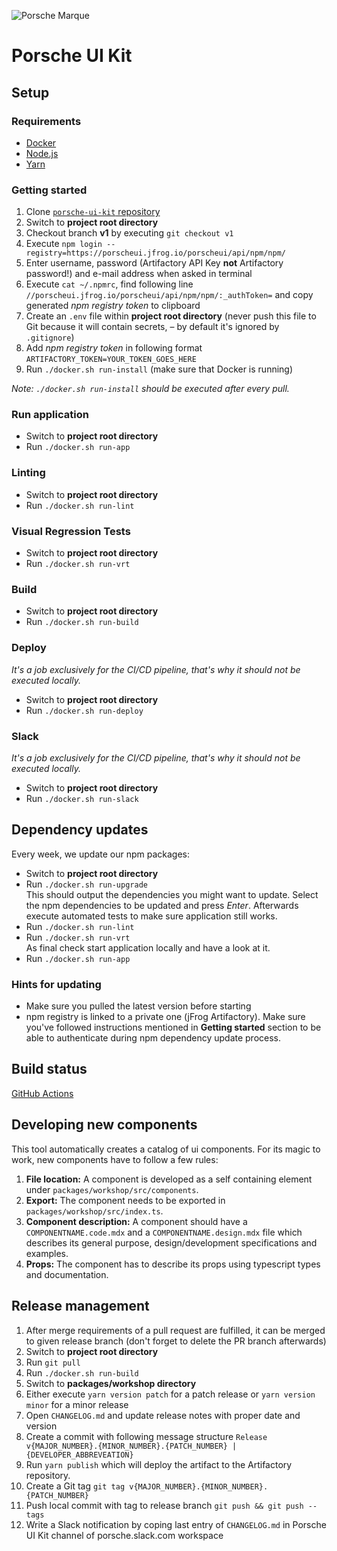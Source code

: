 ![Porsche Marque](https://upload.wikimedia.org/wikipedia/de/thumb/7/70/Porsche_Logo.svg/258px-Porsche_Logo.svg.png)

# Porsche UI Kit

## Setup

### Requirements
* [Docker](https://www.docker.com)
* [Node.js](https://nodejs.org)
* [Yarn](https://yarnpkg.com)

### Getting started
1. Clone [`porsche-ui-kit` repository](https://github.com/porscheui/porsche-ui-kit)
1. Switch to __project root directory__
1. Checkout branch __v1__ by executing `git checkout v1`
1. Execute `npm login --registry=https://porscheui.jfrog.io/porscheui/api/npm/npm/`
1. Enter username, password (Artifactory API Key __not__ Artifactory password!) and e-mail address when asked in terminal
1. Execute `cat ~/.npmrc`, find following line `//porscheui.jfrog.io/porscheui/api/npm/npm/:_authToken=` and copy generated _npm registry token_ to clipboard
1. Create an `.env` file within __project root directory__ (never push this file to Git because it will contain secrets, – by default it's ignored by `.gitignore`)
1. Add _npm registry token_ in following format `ARTIFACTORY_TOKEN=YOUR_TOKEN_GOES_HERE` 
1. Run `./docker.sh run-install` (make sure that Docker is running)

*Note: `./docker.sh run-install` should be executed after every pull.*

### Run application
* Switch to __project root directory__
* Run `./docker.sh run-app`

### Linting
* Switch to __project root directory__
* Run `./docker.sh run-lint`

### Visual Regression Tests
* Switch to __project root directory__
* Run `./docker.sh run-vrt`

### Build
* Switch to __project root directory__
* Run `./docker.sh run-build`

### Deploy
_It's a job exclusively for the CI/CD pipeline, that's why it should not be executed locally._
* Switch to __project root directory__
* Run `./docker.sh run-deploy`

### Slack
_It's a job exclusively for the CI/CD pipeline, that's why it should not be executed locally._
* Switch to __project root directory__
* Run `./docker.sh run-slack`

## Dependency updates
Every week, we update our npm packages:

* Switch to __project root directory__
* Run `./docker.sh run-upgrade`  
This should output the dependencies you might want to update. Select the npm dependencies to be updated and press
_Enter_. Afterwards execute automated tests to make sure application still works.
* Run `./docker.sh run-lint`
* Run `./docker.sh run-vrt`  
As final check start application locally and have a look at it.
* Run `./docker.sh run-app`

### Hints for updating
* Make sure you pulled the latest version before starting
* npm registry is linked to a private one (jFrog Artifactory). Make sure you've followed instructions mentioned in
__Getting started__ section to be able to authenticate during npm dependency update process.


## Build status

[GitHub Actions](https://github.com/porscheui/porsche-ui-kit/actions)


## Developing new components

This tool automatically creates a catalog of ui components. For its magic to work, new components have to follow a few rules:

1. **File location:** A component is developed as a self containing element under `packages/workshop/src/components`.
1. **Export:** The component needs to be exported in `packages/workshop/src/index.ts`.
1. **Component description:** A component should have a `COMPONENTNAME.code.mdx` and a `COMPONENTNAME.design.mdx` file which describes its general purpose, design/development specifications and examples.
1. **Props:** The component has to describe its props using typescript types and documentation.


## Release management

1. After merge requirements of a pull request are fulfilled, it can be merged to given release branch (don't forget to delete the PR branch afterwards)
1. Switch to __project root directory__
1. Run `git pull`
1. Run `./docker.sh run-build`
1. Switch to __packages/workshop directory__
1. Either execute `yarn version patch` for a patch release or `yarn version minor` for a minor release
1. Open `CHANGELOG.md` and update release notes with proper date and version
1. Create a commit with following message structure `Release v{MAJOR_NUMBER}.{MINOR_NUMBER}.{PATCH_NUMBER} | {DEVELOPER_ABBREVEATION}`
1. Run `yarn publish` which will deploy the artifact to the Artifactory repository.
1. Create a Git tag `git tag v{MAJOR_NUMBER}.{MINOR_NUMBER}.{PATCH_NUMBER}`
1. Push local commit with tag to release branch `git push && git push --tags`
1. Write a Slack notification by coping last entry of `CHANGELOG.md` in Porsche UI Kit channel of porsche.slack.com workspace
